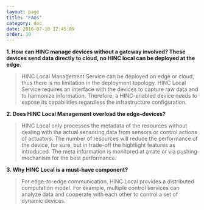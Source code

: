 ```yaml
---
layout: page
title: "FAQs"
category: doc
date: 2016-07-10 12:45:09
order: 10
---
```


**1. How can HINC manage devices without a gateway involved? These devices send data directly to cloud, no HINC local can be deployed at the edge.**

> HINC Local Management Service can be deployed on edge or cloud, thus there is no limitation in the deployment topology. HINC Local Service requires an interface with the devices to capture raw data and to harmonize information. Therefore, a HINC-enabled device needs to expose its capabilities regardless the infrastructure configuration.

**2. Does HINC Local Management overload the edge-devices?**

> HINC Local only processes the metadata of the resources without dealing with the actual sensoring data from sensors or control actions of actuators. The number of resources will reduce the performance of the device, for sure, but in trade-off the hightlight features as introduced. The meta information is monitored at a rate or via pushing mechanism for the best performance.

**3. Why HINC Local is a must-have component?**

> For edge-to-edge communication, HINC Local provides a distributed computation model. For example, multiple control services can analyze data and cooperate with each other to control a set of dynamic devices.

